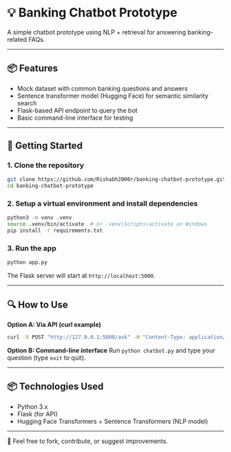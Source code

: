 # 💡 Banking Chatbot Prototype  

A simple chatbot prototype using NLP + retrieval for answering banking-related FAQs.  

---

## 📦 Features
- Mock dataset with common banking questions and answers  
- Sentence transformer model (Hugging Face) for semantic similarity search  
- Flask-based API endpoint to query the bot  
- Basic command-line interface for testing  

---

## 🚀 Getting Started

### 1. Clone the repository
```bash
git clone https://github.com/Rishabh2000r/banking-chatbot-prototype.git
cd banking-chatbot-prototype
```

### 2. Setup a virtual environment and install dependencies
```bash
python3 -m venv .venv
source .venv/bin/activate  # or .venv\Scripts\activate on Windows
pip install -r requirements.txt
```

### 3. Run the app
```bash
python app.py
```

The Flask server will start at `http://localhost:5000`.

---

## 🔍 How to Use

**Option A: Via API (curl example)**
```bash
curl -X POST "http://127.0.0.1:5000/ask" -H "Content-Type: application/json" -d '{"query": "How do I open an account?"}'
```

**Option B: Command-line interface**
Run `python chatbot.py` and type your question (type `exit` to quit).

---

## 📦 Technologies Used
- Python 3.x  
- Flask (for API)  
- Hugging Face Transformers + Sentence Transformers (NLP model)  

---

💬 Feel free to fork, contribute, or suggest improvements.